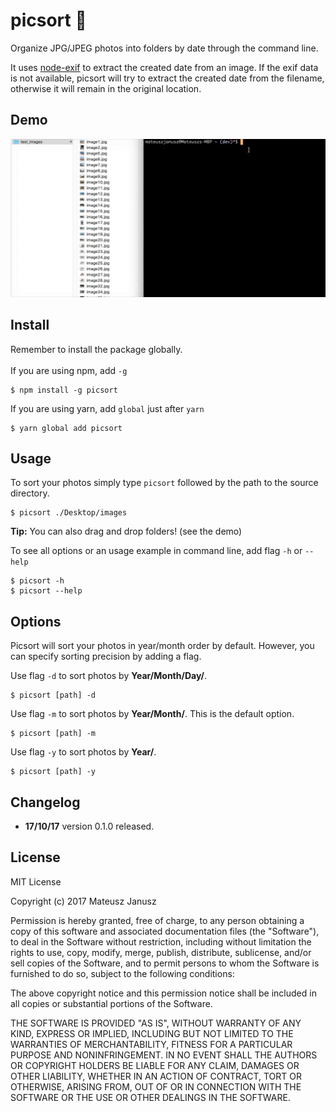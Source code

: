 # picsort 📸
Organize JPG/JPEG photos into folders by date through the command line. 


It uses [node-exif](https://github.com/gomfunkel/node-exif) to extract the created date from an image. If the exif data is not available, picsort will try to extract the created date from the filename, otherwise it will remain in the original location.

## Demo
![](picsort_demo.gif)


## Install
Remember to install the package globally. <br><br>
If you are using npm, add `-g`

```
$ npm install -g picsort
```


If you are using yarn, add `global` just after `yarn` 
```
$ yarn global add picsort
```

## Usage
To sort your photos simply type `picsort` followed by the path to the source directory. 
```
$ picsort ./Desktop/images
```
**Tip:** You can also drag and drop folders! (see the demo)

To see all options or an usage example in command line, add flag `-h` or `--help`
```
$ picsort -h
$ picsort --help
```

## Options
Picsort will sort your photos in year/month order by default. However, you can specify sorting precision by adding a flag. <br>

Use flag `-d` to sort photos by **Year/Month/Day/**. <br>
```
$ picsort [path] -d
````

Use flag `-m` to sort photos by **Year/Month/**. This is the default option.<br> 
```
$ picsort [path] -m
````

Use flag `-y` to sort photos by **Year/**. <br>
```
$ picsort [path] -y
````

## Changelog
- **17/10/17** version 0.1.0 released.

## License

MIT License

Copyright (c) 2017 Mateusz Janusz

Permission is hereby granted, free of charge, to any person obtaining a copy of this software and associated documentation files (the "Software"), to deal in the Software without restriction, including without limitation the rights to use, copy, modify, merge, publish, distribute, sublicense, and/or sell copies of the Software, and to permit persons to whom the Software is furnished to do so, subject to the following conditions:

The above copyright notice and this permission notice shall be included in all copies or substantial portions of the Software.

THE SOFTWARE IS PROVIDED "AS IS", WITHOUT WARRANTY OF ANY KIND, EXPRESS OR IMPLIED, INCLUDING BUT NOT LIMITED TO THE WARRANTIES OF MERCHANTABILITY, FITNESS FOR A PARTICULAR PURPOSE AND NONINFRINGEMENT. IN NO EVENT SHALL THE AUTHORS OR COPYRIGHT HOLDERS BE LIABLE FOR ANY CLAIM, DAMAGES OR OTHER LIABILITY, WHETHER IN AN ACTION OF CONTRACT, TORT OR OTHERWISE, ARISING FROM, OUT OF OR IN CONNECTION WITH THE SOFTWARE OR THE USE OR OTHER DEALINGS IN THE SOFTWARE.

